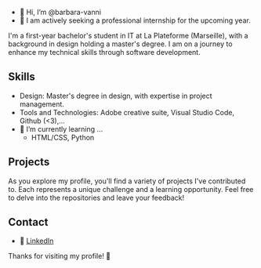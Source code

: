 - 👋 Hi, I’m @barbara-vanni
- 👀 I am actively seeking a professional internship for the upcoming year.

I'm a first-year bachelor's student in IT at La Plateforme (Marseille), with a background in design holding a master's degree. I am on a journey to enhance my technical skills through software development.

## Skills
- Design: Master's degree in design, with expertise in project management.
- Tools and Technologies: Adobe creative suite, Visual Studio Code, Github (<3),... 
- 🌱 I’m currently learning ...
  - HTML/CSS, Python

## Projects
As you explore my profile, you'll find a variety of projects I've contributed to. 
Each represents a unique challenge and a learning opportunity. Feel free to delve into the repositories and leave your feedback!

## Contact
- 💼 [LinkedIn](https://www.linkedin.com/in/barbara-vanni-225969185/)


Thanks for visiting my profile! 🚀


